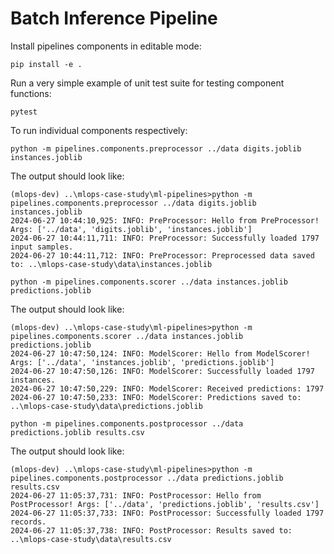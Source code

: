 # Batch Inference Pipeline

Install pipelines components in editable mode:
```shell
pip install -e .
```

Run a very simple example of unit test suite for testing component functions:
```shell
pytest
```

To run individual components respectively:
```shell
python -m pipelines.components.preprocessor ../data digits.joblib instances.joblib
```
The output should look like:
```text
(mlops-dev) ..\mlops-case-study\ml-pipelines>python -m pipelines.components.preprocessor ../data digits.joblib instances.joblib
2024-06-27 10:44:10,925: INFO: PreProcessor: Hello from PreProcessor! Args: ['../data', 'digits.joblib', 'instances.joblib']
2024-06-27 10:44:11,711: INFO: PreProcessor: Successfully loaded 1797 input samples.
2024-06-27 10:44:11,712: INFO: PreProcessor: Preprocessed data saved to: ..\mlops-case-study\data\instances.joblib
```

```shell
python -m pipelines.components.scorer ../data instances.joblib predictions.joblib
```
The output should look like:
```text
(mlops-dev) ..\mlops-case-study\ml-pipelines>python -m pipelines.components.scorer ../data instances.joblib predictions.joblib
2024-06-27 10:47:50,124: INFO: ModelScorer: Hello from ModelScorer! Args: ['../data', 'instances.joblib', 'predictions.joblib']
2024-06-27 10:47:50,126: INFO: ModelScorer: Successfully loaded 1797 instances.
2024-06-27 10:47:50,229: INFO: ModelScorer: Received predictions: 1797
2024-06-27 10:47:50,233: INFO: ModelScorer: Predictions saved to: ..\mlops-case-study\data\predictions.joblib
```

```shell
python -m pipelines.components.postprocessor ../data predictions.joblib results.csv
```
The output should look like:
```text
(mlops-dev) ..\mlops-case-study\ml-pipelines>python -m pipelines.components.postprocessor ../data predictions.joblib results.csv
2024-06-27 11:05:37,731: INFO: PostProcessor: Hello from PostProcessor! Args: ['../data', 'predictions.joblib', 'results.csv']
2024-06-27 11:05:37,733: INFO: PostProcessor: Successfully loaded 1797 records.
2024-06-27 11:05:37,738: INFO: PostProcessor: Results saved to: ..\mlops-case-study\data\results.csv
```
